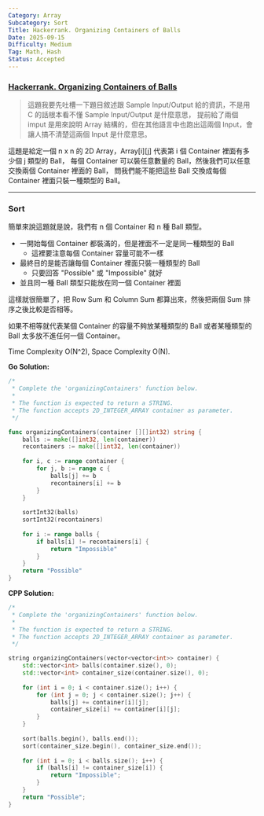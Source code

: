 ```yaml
---
Category: Array
Subcategory: Sort
Title: Hackerrank. Organizing Containers of Balls
Date: 2025-09-15
Difficulty: Medium
Tag: Math, Hash
Status: Accepted
---
```


### [Hackerrank. Organizing Containers of Balls]

[Hackerrank. Organizing Containers of Balls]: https://www.hackerrank.com/challenges/organizing-containers-of-balls

> 這題我要先吐槽一下題目敘述跟 Sample Input/Output 給的資訊，不是用 C 的話根本看不懂 Sample Input/Output 是什麼意思，
提前給了兩個 imput 是用來說明 Array 結構的，但在其他語言中也跑出這兩個 Input，會讓人搞不清楚這兩個 Input 是什麼意思。

這題是給定一個 n x n 的 2D Array，Array[i][j] 代表第 i 個 Container 裡面有多少個 j 類型的 Ball，
每個 Container 可以裝任意數量的 Ball，然後我們可以任意交換兩個 Container 裡面的 Ball，
問我們能不能把這些 Ball 交換成每個 Container 裡面只裝一種類型的 Ball。

---

### Sort

簡單來說這題就是說，我們有 n 個 Container 和 n 種 Ball 類型。

-   一開始每個 Container 都裝滿的，但是裡面不一定是同一種類型的 Ball
    -   這裡要注意每個 Container 容量可能不一樣
-   最終目的是能否讓每個 Container 裡面只裝一種類型的 Ball
    -   只要回答 "Possible" 或 "Impossible" 就好
-   並且同一種 Ball 類型只能放在同一個 Container 裡面

這樣就很簡單了，把 Row Sum 和 Column Sum 都算出來，然後把兩個 Sum 排序之後比較是否相等。

如果不相等就代表某個 Container 的容量不夠放某種類型的 Ball 或者某種類型的 Ball 太多放不進任何一個 Container。

Time Complexity O(N^2), Space Complexity O(N).

**Go Solution:**
```go
/*
 * Complete the 'organizingContainers' function below.
 *
 * The function is expected to return a STRING.
 * The function accepts 2D_INTEGER_ARRAY container as parameter.
 */

func organizingContainers(container [][]int32) string {
    balls := make([]int32, len(container))
    recontainers := make([]int32, len(container))
    
    for i, c := range container {
        for j, b := range c {
            balls[j] += b
            recontainers[i] += b
        }
    }
    
    sortInt32(balls)
    sortInt32(recontainers)
    
    for i := range balls {
        if balls[i] != recontainers[i] {
            return "Impossible"
        }
    }
    return "Possible"
}
```

**CPP Solution:**
```cpp
/*
 * Complete the 'organizingContainers' function below.
 *
 * The function is expected to return a STRING.
 * The function accepts 2D_INTEGER_ARRAY container as parameter.
 */

string organizingContainers(vector<vector<int>> container) {
    std::vector<int> balls(container.size(), 0);
    std::vector<int> container_size(container.size(), 0);
    
    for (int i = 0; i < container.size(); i++) {
        for (int j = 0; j < container.size(); j++) {
            balls[j] += container[i][j];
            container_size[i] += container[i][j];
        }
    }
    
    sort(balls.begin(), balls.end());
    sort(container_size.begin(), container_size.end());
    
    for (int i = 0; i < balls.size(); i++) {
        if (balls[i] != container_size[i]) {
            return "Impossible";
        }
    }
    return "Possible";
}
```